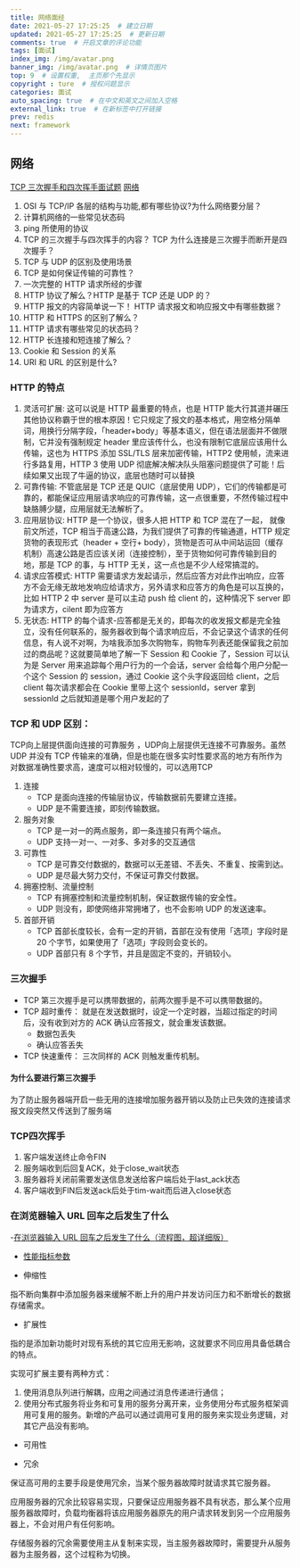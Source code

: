 ```yaml
---
title: 网络面经
date: 2021-05-27 17:25:25  # 建立日期
updated: 2021-05-27 17:25:25  # 更新日期
comments: true  # 开启文章的评论功能
tags: [面试]
index_img: /img/avatar.png
banner_img: /img/avatar.png  # 详情页图片
top: 9  # 设置权重,  主页那个先显示
copyright : ture  # 授权问题显示
categories: 面试
auto_spacing: true  # 在中文和英文之间加入空格
external_link: true  # 在新标签中打开链接
prev: redis
next: framework
---
```

<!-- [[toc]]  # 在页面显示目录 -->

## 网络

[TCP 三次握手和四次挥手面试题](https://mp.weixin.qq.com/s?__biz=MzUxODAzNDg4NQ==&mid=2247484005&idx=1&sn=cb07ee1c891a7bdd0af3859543190202&scene=21#wechat_redirect)
[网络](https://github.com/allentofight/easy-cs/tree/main/%E7%BD%91%E7%BB%9C)

1. OSI 与 TCP/IP 各层的结构与功能,都有哪些协议?为什么网络要分层？
2. 计算机网络的一些常见状态码
3. ping 所使用的协议
4. TCP 的三次握手与四次挥手的内容？ TCP 为什么连接是三次握手而断开是四次握手？
5. TCP 与 UDP 的区别及使用场景
6. TCP 是如何保证传输的可靠性？
7. 一次完整的 HTTP 请求所经的步骤
8. HTTP 协议了解么？HTTP 是基于 TCP 还是 UDP 的？
9.  HTTP 报文的内容简单说一下！ HTTP 请求报文和响应报文中有哪些数据？
10. HTTP 和 HTTPS 的区别了解么？
11. HTTP 请求有哪些常见的状态码？
12. HTTP 长连接和短连接了解么？
13. Cookie 和 Session 的关系
14. URI 和 URL 的区别是什么?

### HTTP 的特点

1. 灵活可扩展: 这可以说是 HTTP 最重要的特点，也是 HTTP 能大行其道并碾压其他协议称霸于世的根本原因！它只规定了报文的基本格式，用空格分隔单词，用换行分隔字段，「header+body」等基本语义，但在语法层面并不做限制，它并没有强制规定 header 里应该传什么，也没有限制它底层应该用什么传输，这也为 HTTPS 添加 SSL/TLS 层来加密传输，HTTP2 使用帧，流来进行多路复用，HTTP 3 使用 UDP 彻底解决解决队头阻塞问题提供了可能！后续如果又出现了牛逼的协议，底层也随时可以替换
2. 可靠传输: 不管底层是 TCP 还是 QUIC（底层使用 UDP），它们的传输都是可靠的，都能保证应用层请求响应的可靠传输，这一点很重要，不然传输过程中缺胳膊少腿，应用层就无法解析了。
3. 应用层协议: HTTP 是一个协议，很多人把 HTTP 和 TCP 混在了一起， 就像前文所述，TCP 相当于高速公路，为我们提供了可靠的传输通道，HTTP 规定货物的表现形式（header + 空行+ body），货物是否可从中间站运回（缓存机制）高速公路是否应该关闭（连接控制），至于货物如何可靠传输到目的地，那是 TCP 的事，与 HTTP 无关，这一点也是不少人经常搞混的。
4. 请求应答模式: HTTP 需要请求方发起请示，然后应答方对此作出响应，应答方不会无缘无故地发响应给请求方，另外请求和应答方的角色是可以互换的，比如 HTTP 2 中 server 是可以主动 push 给 client 的，这种情况下 server 即为请求方，cilent 即为应答方
5. 无状态: HTTP 的每个请求-应答都是无关的，即每次的收发报文都是完全独立，没有任何联系的，服务器收到每个请求响应后，不会记录这个请求的任何信息，有人说不对啊，为啥我添加多次购物车，购物车列表还能保留我之前加过的商品呢？这就要简单地了解一下 Session 和 Cookie 了，Session 可以认为是 Server 用来追踪每个用户行为的一个会话，server 会给每个用户分配一个这个 Session 的 session，通过 Cookie 这个头字段返回给 client，之后 client 每次请求都会在 Cookie 里带上这个 sessionId，server 拿到 sessionId 之后就知道是哪个用户发起的了

### TCP 和 UDP 区别：

TCP向上层提供面向连接的可靠服务 ，UDP向上层提供无连接不可靠服务。虽然 UDP 并没有 TCP 传输来的准确，但是也能在很多实时性要求高的地方有所作为 对数据准确性要求高，速度可以相对较慢的，可以选用TCP

1. 连接
    - TCP 是面向连接的传输层协议，传输数据前先要建立连接。
    - UDP 是不需要连接，即刻传输数据。
2. 服务对象
    - TCP 是一对一的两点服务，即一条连接只有两个端点。
    - UDP 支持一对一、一对多、多对多的交互通信
3. 可靠性
    - TCP 是可靠交付数据的，数据可以无差错、不丢失、不重复、按需到达。
    - UDP 是尽最大努力交付，不保证可靠交付数据。
4. 拥塞控制、流量控制
    - TCP 有拥塞控制和流量控制机制，保证数据传输的安全性。
    - UDP 则没有，即使网络非常拥堵了，也不会影响 UDP 的发送速率。
5. 首部开销
    - TCP 首部长度较长，会有一定的开销，首部在没有使用「选项」字段时是 20 个字节，如果使用了「选项」字段则会变长的。
    - UDP 首部只有 8 个字节，并且是固定不变的，开销较小。

### 三次握手

- TCP 第三次握手是可以携带数据的，前两次握手是不可以携带数据的。
- TCP 超时重传： 就是在发送数据时，设定一个定时器，当超过指定的时间后，没有收到对方的 ACK 确认应答报文，就会重发该数据。
  - 数据包丢失
  - 确认应答丢失
- TCP 快速重传： 三次同样的 ACK 则触发重传机制。

#### 为什么要进行第三次握手
为了防止服务器端开启一些无用的连接增加服务器开销以及防止已失效的连接请求报文段突然又传送到了服务端

### TCP四次挥手

1. 客户端发送终止命令FIN
2. 服务端收到后回复ACK，处于close_wait状态
3. 服务器将关闭前需要发送信息发送给客户端后处于last_ack状态
4. 客户端收到FIN后发送ack后处于tim-wait而后进入close状态

### 在浏览器输入 URL 回车之后发生了什么

-[在浏览器输入 URL 回车之后发生了什么（流程图，超详细版）](http://git.dev.mypscloud.com/projects/PSC3/repos/pscloud3/pull-requests/13656/overview)

- [性能指标参数](https://www.cyc2018.xyz/%E5%85%B6%E5%AE%83/%E7%B3%BB%E7%BB%9F%E8%AE%BE%E8%AE%A1/%E7%B3%BB%E7%BB%9F%E8%AE%BE%E8%AE%A1%E5%9F%BA%E7%A1%80.html#%E4%B8%80%E3%80%81%E6%80%A7%E8%83%BD)

- 伸缩性

指不断向集群中添加服务器来缓解不断上升的用户并发访问压力和不断增长的数据存储需求。

- 扩展性

指的是添加新功能时对现有系统的其它应用无影响，这就要求不同应用具备低耦合的特点。

实现可扩展主要有两种方式：

1. 使用消息队列进行解耦，应用之间通过消息传递进行通信；
2. 使用分布式服务将业务和可复用的服务分离开来，业务使用分布式服务框架调用可复用的服务。新增的产品可以通过调用可复用的服务来实现业务逻辑，对其它产品没有影响。

- 可用性

- 冗余

保证高可用的主要手段是使用冗余，当某个服务器故障时就请求其它服务器。

应用服务器的冗余比较容易实现，只要保证应用服务器不具有状态，那么某个应用服务器故障时，负载均衡器将该应用服务器原先的用户请求转发到另一个应用服务器上，不会对用户有任何影响。

存储服务器的冗余需要使用主从复制来实现，当主服务器故障时，需要提升从服务器为主服务器，这个过程称为切换。
